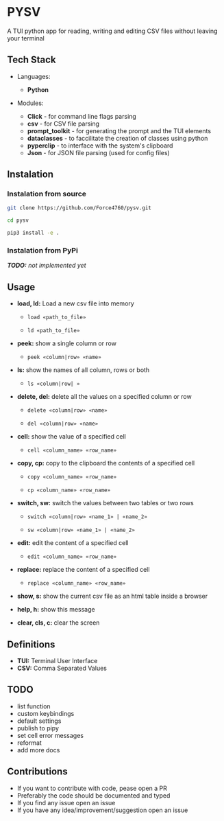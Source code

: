 # PYSV
A TUI python app for reading, writing and editing CSV files without leaving your terminal

## Tech Stack
* Languages:
    * **Python**

* Modules:
    * **Click** - for command line flags parsing
    * **csv** - for CSV file parsing
    * **prompt_toolkit** - for generating the prompt and the TUI elements
    * **dataclasses** - to faccilitate the creation of classes using python
    * **pyperclip** - to interface with the system's clipboard
    * **Json** - for JSON file parsing (used for config files)

## Instalation

### Instalation from source
```sh
git clone https://github.com/Force4760/pysv.git

cd pysv

pip3 install -e .
```

### Instalation from PyPi
***TODO:*** *not implemented yet*

## Usage
* **load, ld:** Load a new csv file into memory

    * `load «path_to_file»`
 
    * `ld «path_to_file»`

* **peek:** show a single column or row
 
    * `peek «column|row» «name»`

* **ls:** show the names of all column, rows or both
 
    * `ls «column|row| »`

* **delete, del:** delete all the values on a specified column or row
 
    * `delete «column|row» «name»`
 
    * `del «column|row» «name»`

* **cell:** show the value of a specified cell
 
    * `cell «column_name» «row_name»`

* **copy, cp:** copy to the clipboard the contents of a specified cell
 
    * `copy «column_name» «row_name»`
 
    * `cp «column_name» «row_name»`

* **switch, sw:** switch the values between two tables or two rows
 
    * `switch «column|row» «name_1» | «name_2»`
 
    * `sw «column|row» «name_1» | «name_2»`

* **edit:** edit the content of a specified cell
 
    * `edit «column_name» «row_name»`

* **replace:** replace the content of a specified cell
 
    * `replace «column_name» «row_name»`

* **show, s:** show the current csv file as an html table inside a browser

* **help, h:** show this message

* **clear, cls, c:** clear the screen

## Definitions

* **TUI:** Terminal User Interface
* **CSV:** Comma Separated Values

## TODO

* list function
* custom keybindings
* default settings
* publish to pipy
* set cell error messages
* reformat
* add more docs

## Contributions
* If you want to contribute with code, pease open a PR
* Preferably the code should be documented and typed
* If you find any issue open an issue
* If you have any idea/improvement/suggestion open an issue
